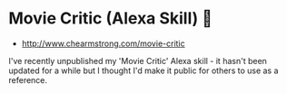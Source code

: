 # Movie Critic (Alexa Skill) 💬

- http://www.chearmstrong.com/movie-critic

I've recently unpublished my 'Movie Critic' Alexa skill - it hasn't been updated for a while but I thought I'd make it public for others to use as a reference.
